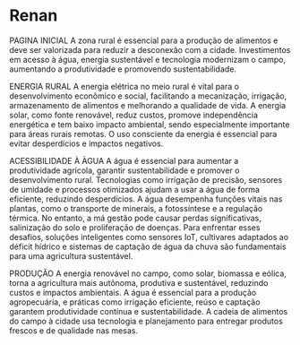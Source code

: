 # Renan

PAGINA INICIAL
  A zona rural é essencial para a produção de alimentos e deve ser valorizada para reduzir a desconexão com a cidade. Investimentos em acesso à água, energia sustentável e tecnologia modernizam o campo, aumentando a produtividade e promovendo sustentabilidade.

ENERGIA RURAL
  A energia elétrica no meio rural é vital para o desenvolvimento econômico e social, facilitando a mecanização, irrigação, armazenamento de alimentos e melhorando a qualidade de vida. A energia solar, como fonte renovável, reduz custos, promove independência energética e tem baixo impacto ambiental, sendo especialmente importante para áreas rurais remotas. O uso consciente da energia é essencial para evitar desperdícios e impactos negativos.

ACESSIBILIDADE À ÀGUA
  A água é essencial para aumentar a produtividade agrícola, garantir sustentabilidade e promover o desenvolvimento rural. Tecnologias como irrigação de precisão, sensores de umidade e processos otimizados ajudam a usar a água de forma eficiente, reduzindo desperdícios. A água desempenha funções vitais nas plantas, como o transporte de minerais, a fotossíntese e a regulação térmica. No entanto, a má gestão pode causar perdas significativas, salinização do solo e proliferação de doenças. Para enfrentar esses desafios, soluções inteligentes como sensores IoT, cultivares adaptados ao déficit hídrico e sistemas de captação de água da chuva são fundamentais para uma agricultura sustentável.

PRODUÇÃO
   A energia renovável no campo, como solar, biomassa e eólica, torna a agricultura mais autônoma, produtiva e sustentável, reduzindo custos e impactos ambientais. A água é essencial para a produção agropecuária, e práticas como irrigação eficiente, reúso e captação garantem produtividade contínua e sustentabilidade. A cadeia de alimentos do campo à cidade usa tecnologia e planejamento para entregar produtos frescos e de qualidade nas mesas.













